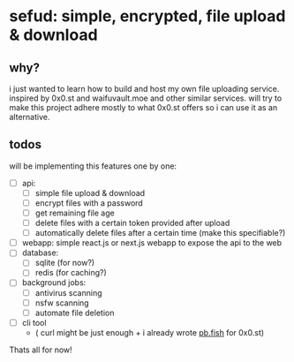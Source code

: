 # sefud: simple, encrypted, file upload & download

## why?

i just wanted to learn how to build and host my own file uploading service.
inspired by 0x0.st and waifuvault.moe and other similar services.
will try to make this project adhere mostly to what 0x0.st offers
so i can use it as an alternative.

## todos

will be implementing this features one by one:

- [ ] api:
  - [ ] simple file upload & download
  - [ ] encrypt files with a password
  - [ ] get remaining file age
  - [ ] delete files with a certain token provided after upload
  - [ ] automatically delete files after a certain time (make this specifiable?)
- [ ] webapp: simple react.js or next.js webapp to expose the api to the web
- [ ] database:
  - [ ] sqlite (for now?)
  - [ ] redis (for caching?)
- [ ] background jobs:
  - [ ] antivirus scanning
  - [ ] nsfw scanning
  - [ ] automate file deletion
- [ ] cli tool
  - ( curl might be just enough + i already wrote [pb.fish](https://github.com/Sardonyx001/pb.fish) for 0x0.st)

Thats all for now!
